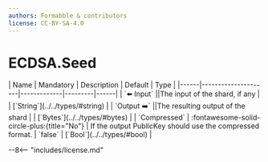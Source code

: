 ```yaml
---
authors: Formabble & contributors
license: CC-BY-SA-4.0
---
```



# ECDSA.Seed

<div class="sh-parameters" markdown="1">
| Name | Mandatory | Description | Default | Type |
|------|---------------------|-------------|---------|------|
| `⬅️ Input` ||The input of the shard, if any | | [`String`](../../types/#string) |
| `Output ➡️` ||The resulting output of the shard | | [`Bytes`](../../types/#bytes) |
| `Compressed` | :fontawesome-solid-circle-plus:{title="No"}  | If the output PublicKey should use the compressed format. | `false` | [`Bool`](../../types/#bool) |

</div>



--8<-- "includes/license.md"

